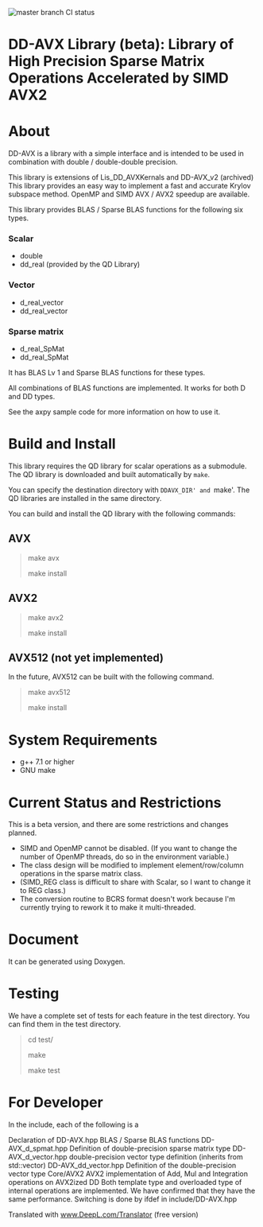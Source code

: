 ![master branch CI status](https://github.com/t-hishinuma/DD-AVX_v3/workflows/C/C++%20CI/badge.svg)

# DD-AVX Library (beta): Library of High Precision Sparse Matrix Operations Accelerated by SIMD AVX2
# About
DD-AVX is a library with a simple interface and is intended to be used in combination with double / double-double precision.

This library is extensions of Lis_DD_AVXKernals and DD-AVX_v2 (archived)
This library provides an easy way to implement a fast and accurate Krylov subspace method.
OpenMP and SIMD AVX / AVX2 speedup are available.

This library provides BLAS / Sparse BLAS functions for the following six types.
### Scalar
* double
* dd_real (provided by the QD Library)
### Vector
* d_real_vector
* dd_real_vector
### Sparse matrix
* d_real_SpMat
* dd_real_SpMat

It has BLAS Lv 1 and Sparse BLAS functions for these types.

All combinations of BLAS functions are implemented.
It works for both D and DD types.

See the axpy sample code for more information on how to use it.

# Build and Install
This library requires the QD library for scalar operations as a submodule.
The QD library is downloaded and built automatically by `make`.

You can specify the destination directory with `DDAVX_DIR' and `make'.
The QD libraries are installed in the same directory.

You can build and install the QD library with the following commands:

## AVX
> make avx
> 
> make install

## AVX2
> make avx2
> 
> make install

## AVX512 (not yet implemented)
In the future, AVX512 can be built with the following command.
> make avx512
> 
> make install

# System Requirements
* g++ 7.1 or higher
* GNU make

# Current Status and Restrictions
This is a beta version, and there are some restrictions and changes planned.

* SIMD and OpenMP cannot be disabled. (If you want to change the number of OpenMP threads, do so in the environment variable.)
* The class design will be modified to implement element/row/column operations in the sparse matrix class.
* (SIMD_REG class is difficult to share with Scalar, so I want to change it to REG class.)
* The conversion routine to BCRS format doesn't work because I'm currently trying to rework it to make it multi-threaded.

# Document
It can be generated using Doxygen.

# Testing
We have a complete set of tests for each feature in the test directory. You can find them in the test directory.

> cd test/
> 
> make
> 
> make test

# For Developer
In the include, each of the following is a

Declaration of DD-AVX.hpp BLAS / Sparse BLAS functions
DD-AVX_d_spmat.hpp Definition of double-precision sparse matrix type
DD-AVX_d_vector.hpp double-precision vector type definition (inherits from std::vector)
DD-AVX_dd_vector.hpp Definition of the double-precision vector type
Core/AVX2 AVX2 implementation of Add, Mul and Integration operations on AVX2ized DD
Both template type and overloaded type of internal operations are implemented. We have confirmed that they have the same performance. Switching is done by ifdef in include/DD-AVX.hpp

Translated with www.DeepL.com/Translator (free version)

